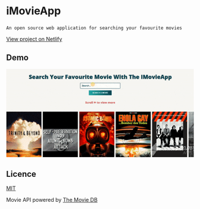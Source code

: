 # iMovieApp

`An open source web application for searching your favourite movies`

 [View project on Netlify](https://imovie-app.netlify.com)


## Demo

![iMovieApp Demo](./assets/video/iMovieApp-Demo.gif)

## Licence

[MIT](https://opensource.org/licenses/MIT)

Movie API powered by [The Movie DB](https://www.themoviedb.org/)
